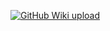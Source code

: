 [![GitHub Wiki upload](https://github.com/IkuTronHD/Touhou-Kagehakuchuumu---Shadow-Daydream/actions/workflows/wiki.yml/badge.svg?branch=main&event=create)](https://github.com/IkuTronHD/Touhou-Kagehakuchuumu---Shadow-Daydream/actions/workflows/wiki.yml)
